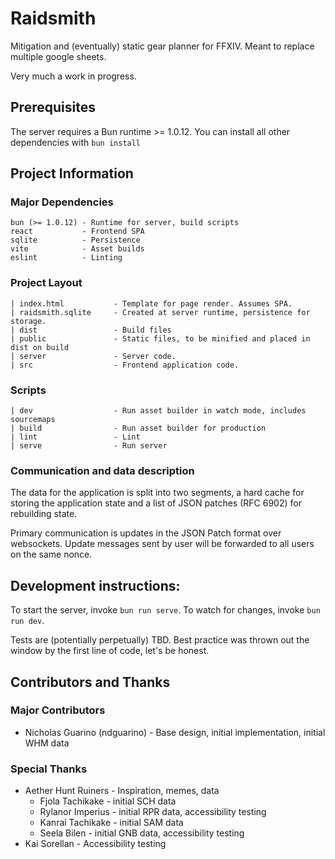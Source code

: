 # Raidsmith

Mitigation and (eventually) static gear planner for FFXIV. Meant to replace multiple google sheets.

Very much a work in progress.

## Prerequisites

The server requires a Bun runtime >= 1.0.12. You can install all other dependencies with `bun install`

## Project Information

### Major Dependencies
```
bun (>= 1.0.12) - Runtime for server, build scripts
react           - Frontend SPA
sqlite          - Persistence
vite            - Asset builds
eslint          - Linting
```

### Project Layout
```
| index.html           - Template for page render. Assumes SPA.
| raidsmith.sqlite     - Created at server runtime, persistence for storage.
| dist                 - Build files
| public               - Static files, to be minified and placed in dist on build 
| server               - Server code.
| src                  - Frontend application code.
```

### Scripts
```
| dev                  - Run asset builder in watch mode, includes sourcemaps
| build                - Run asset builder for production
| lint                 - Lint 
| serve                - Run server
```

### Communication and data description

The data for the application is split into two segments, a hard cache for storing the application state and a list of JSON patches (RFC 6902) for rebuilding state.

Primary communication is updates in the JSON Patch format over websockets. Update messages sent by user will be forwarded to all users on the same nonce.

## Development instructions:

To start the server, invoke `bun run serve`.
To watch for changes, invoke `bun run dev`.

Tests are (potentially perpetually) TBD. Best practice was thrown out the window by the first line of code, let's be honest.

## Contributors and Thanks

### Major Contributors

   * Nicholas Guarino (ndguarino) - Base design, initial implementation, initial WHM data

### Special Thanks

   * Aether Hunt Ruiners - Inspiration, memes, data
     * Fjola Tachikake - initial SCH data
     * Rylanor Imperius - initial RPR data, accessibility testing
     * Kanrai Tachikake - initial SAM data
     * Seela Bilen - initial GNB data, accessibility testing
   * Kai Sorellan - Accessibility testing